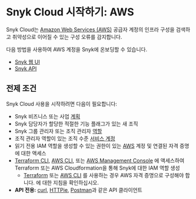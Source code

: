 # Snyk Cloud 시작하기: AWS

Snyk Cloud는 [Amazon Web Services (AWS)](https://aws.amazon.com/) 공급자 계정의 인프라 구성을 검색하고 취약성으로 이어질 수 있는 구성 오류를 감지합니다.

다음 방법을 사용하여 AWS 계정을 Snyk에 온보딩할 수 있습니다.

* [Snyk 웹 UI](snyk-cloud-for-aws-web-ui/)
* [Snyk API](snyk-cloud-for-aws-api/)

## 전제 조건

Snyk Cloud 사용을 시작하려면 다음이 필요합니다:

* Snyk 비즈니스 또는 사업 [계획](https://snyk.io/plans/)
* Snyk 담당자가 할당한 적절한 기능 플래그가 있는 새 조직
* Snyk 그룹 관리자 또는 조직 관리자 [역할](https://docs.snyk.io/features/user-and-group-management/managing-users-and-permissions/managing-permissions)
* 조직 관리자 역할이 있는 조직 수준 [서비스 계정](https://docs.snyk.io/features/user-and-group-management/structure-account-for-high-application-performance/service-accounts#set-up-a-service-account)
* 읽기 전용 IAM 역할을 생성할 수 있는 권한이 있는 [AWS](https://aws.amazon.com/) 계정 및 연결된 자격 증명에 대한 액세스
* [Terraform CLI](https://www.terraform.io/downloads), [AWS CLI](https://aws.amazon.com/cli/), 또는 [AWS Management Console](https://console.aws.amazon.com) 에 액세스하여 Terraform 또는 AWS Cloudformation을 통해 Snyk에 대한 IAM 역할 생성
  * [Terraform](https://registry.terraform.io/providers/hashicorp/aws/latest/docs#authentication-and-configuration) 또는 [AWS CLI](https://docs.aws.amazon.com/cli/latest/userguide/cli-configure-quickstart.html) 를 사용하는 경우 AWS 자격 증명으로 구성해야 합니다. 에 대한 지침을 확인하십시오.
* **API 전용:** [curl](https://curl.se/), [HTTPie](https://httpie.io/), [Postman](https://www.postman.com/)과 같은 API 클라이언트
